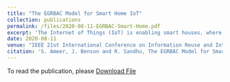 ```yaml
---
title: "The EGRBAC Model for Smart Home IoT"
collection: publications
permalink: /files/2020-08-11-EGRBAC-Smart-Home.pdf
excerpt: 'The Internet of Things (IoT) is enabling smart houses, where multiple users with complex social relationships interact with smart devices. This requires sophisticated access control specification and enforcement models, that are currently lacking. In this paper, we introduce the extended generalized role based access control (EGRBAC) model for smart home IoT. We provide a formal definition for EGRBAC and illustrate its features with a use case. A proof-of-concept demonstration utilizing AWS-IoT Greengrass is discussed in the appendix. EGRBAC is a first step in developing a comprehensive family of access control models for smart home IoT.'
date: 2020-08-11
venue: "IEEE 21st International Conference on Information Reuse and Integration for Data Science (IRI)"
citation: 'S. Ameer, J. Benson and R. Sandhu, The EGRBAC Model for Smart Home IoT," 2020 IEEE 21st International Conference on Information Reuse and Integration for Data Science (IRI), Las Vegas, NV, USA, 2020, pp. 457-462, doi: 10.1109/IRI49571.2020.00076'
---
```


To read the publication, please <a href="files/2020-08-11-EGRBAC-Smart-Home.pdf">Download File</a>
